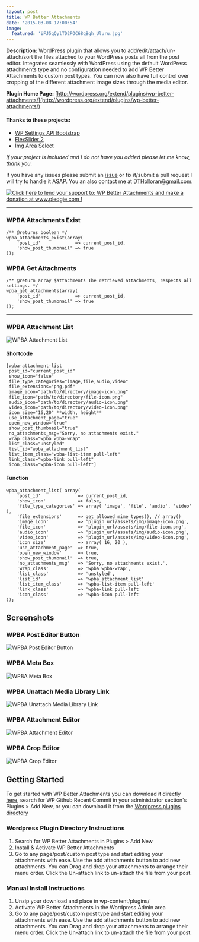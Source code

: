 ```yaml
---
layout: post
title: WP Better Attachments
date: '2015-03-08 17:00:54'
image:
  featured: 'iFJ5qQylTD2POC68qBgh_Uluru.jpg'
---
```


**Description:** WordPress plugin that allows you to add/edit/attach/un-attach/sort the files attached to your WordPress posts all from the post editor. Integrates seamlessly with WordPress using the default WordPress attachments type and no configuration needed to add WP Better Attachments to custom post types. You can now also have full control over cropping of the different attachment image sizes through the media editor.

**Plugin Home Page:** [http://wordpress.org/extend/plugins/wp-better-attachments/](http://wordpress.org/extend/plugins/wp-better-attachments/)

#### Thanks to these projects:

*   [WP Settings API Bootstrap](https://github.com/DerekMarcinyshyn/wp-settings-api-bootstrap)
*   [FlexSlider 2](http://www.woothemes.com/flexslider/2/)
*   [Img Area Select](http://odyniec.net/projects/imgareaselect/)

*If your project is included and I do not have you added please let me know, thank you.*

If you have any issues please submit an [issue](https://github.com/DHolloran/wp-better-attachments/issues/new) or fix it/submit a pull request I will try to handle it ASAP. You an also contact me at [DTHolloran@gmail.com](mailto:dtholloran@gmail.com).

[![Click here to lend your support to: WP Better Attachments and make a donation at www.pledgie.com !](http://www.pledgie.com/campaigns/20476.png?skin_name=chrome)](http://www.pledgie.com/campaigns/20476)

* * *

### WPBA Attachments Exist
```
/** @returns boolean */
wpba_attachments_exist(array(
    'post_id'             => current_post_id,
    'show_post_thumbnail' => true
));
```

### WPBA Get Attachments

```
/** @return array $attachments The retrieved attachments, respects all settings. */
wpba_get_attachments(array(
    'post_id'             => current_post_id,
    'show_post_thumbnail' => true
));
```
* * *

### WPBA Attachment List

![WPBA Attachment List](http://danholloran.me/dist/uploads/screenshot-6.png)

#### Shortcode

```
[wpba-attachment-list
 post_id="current_post_id"
 show_icon="false"
 file_type_categories="image,file,audio,video"
 file_extensions="png,pdf"
 image_icon="path/to/directory/image-icon.png"
 file_icon="path/to/directory/file-icon.png"
 audio_icon="path/to/directory/audio-icon.png"
 video_icon="path/to/directory/video-icon.png"
 icon_size="16,20" **width, height**
 use_attachment_page="true"
 open_new_window="true"
 show_post_thumbnail="true"
 no_attachments_msg="Sorry, no attachments exist."
 wrap_class="wpba wpba-wrap"
 list_class="unstyled"
 list_id="wpba_attachment_list"
 list_item_class="wpba-list-item pull-left"
 link_class="wpba-link pull-left"
 icon_class="wpba-icon pull-left"]
```
#### Function

```
wpba_attachment_list( array(
    'post_id'              => current_post_id,
    'show_icon'            => false,
    'file_type_categories' => array( 'image', 'file', 'audio', 'video' ),
    'file_extensions'      => get_allowed_mime_types(), // array()
    'image_icon'           => 'plugin_url/assets/img/image-icon.png',
    'file_icon'            => 'plugin_url/assets/img/file-icon.png',
    'audio_icon'           => 'plugin_url/assets/img/audio-icon.png',
    'video_icon'           => 'plugin_url/assets/img/video-icon.png',
    'icon_size'            => array( 16, 20 ),
    'use_attachment_page'  => true,
    'open_new_window'      => true,
    'show_post_thumbnail'  => true,
    'no_attachments_msg'   => 'Sorry, no attachments exist.',
    'wrap_class'           => 'wpba wpba-wrap',
    'list_class'           => 'unstyled',
    'list_id'              => 'wpba_attachment_list'
    'list_item_class'      => 'wpba-list-item pull-left'
    'link_class'           => 'wpba-link pull-left'
    'icon_class'           => 'wpba-icon pull-left'
));
```

## Screenshots

### WPBA Post Editor Button

![WPBA Post Editor Button](http://danholloran.me/dist/uploads/screenshot-1.png)

### WPBA Meta Box

![WPBA Meta Box](http://danholloran.me/dist/uploads/screenshot-2.png)

### WPBA Unattach Media Library Link

![WPBA Unattach Media Library Link](http://danholloran.me/dist/uploads/screenshot-3.png)

### WPBA Attachment Editor

![WPBA Attachment Editor](http://danholloran.me/dist/uploads/screenshot-4.png)

### WPBA Crop Editor

![WPBA Crop Editor](http://danholloran.me/dist/uploads/screenshot-5.png)

## Getting Started

To get started with WP Better Attachments you can download it directly [here](https://github.com/DHolloran/wp-better-attachments/archive/master.zip), search for WP Github Recent Commit in your administrator section's Plugins > Add New, or you can download it from the [Wordpress plugins directory](http://wordpress.org/extend/plugins/wp-github-recent-commit/)

### Wordpress Plugin Directory Instructions

1.  Search for WP Better Attachments in Plugins > Add New
2.  Install &amp; Activate WP Better Attachments
3.  Go to any page/post/custom post type and start editing your attachments with ease. Use the add attachments button to add new attachments. You can Drag and drop your attachments to arrange their menu order. Click the Un-attach link to un-attach the file from your post.

### Manual Install Instructions

1.  Unzip your download and place in wp-content/plugins/
2.  Activate WP Better Attachments in the Wordpress Admin area
3.  Go to any page/post/custom post type and start editing your attachments with ease. Use the add attachments button to add new attachments. You can Drag and drop your attachments to arrange their menu order. Click the Un-attach link to un-attach the file from your post.
